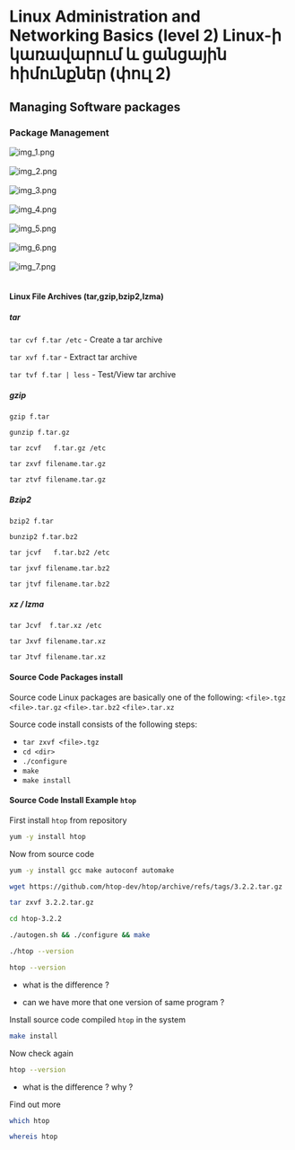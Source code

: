 # Linux Administration and Networking Basics (level 2) Linux-ի կառավարում և ցանցային հիմունքներ (փուլ 2)

## Managing Software packages

### Package Management

![img_1.png](images2/img_1.png)
<br><br>
![img_2.png](images2/img_2.png)
<br><br>
![img_3.png](images2/img_3.png)
<br><br>
![img_4.png](images2/img_4.png)
<br><br>
![img_5.png](images2/img_5.png)
<br><br>
![img_6.png](images2/img_6.png)
<br><br>
![img_7.png](images2/img_7.png)
<br><br>

#### Linux File Archives (tar,gzip,bzip2,lzma)


##### tar 
`tar cvf f.tar /etc`    - Create a tar archive

`tar xvf f.tar`		    - Extract tar archive

`tar tvf f.tar | less`	- Test/View tar archive



##### gzip
`gzip f.tar`

`gunzip f.tar.gz`

`tar zcvf   f.tar.gz /etc`

`tar zxvf filename.tar.gz`

`tar ztvf filename.tar.gz`


##### Bzip2
`bzip2 f.tar`

`bunzip2 f.tar.bz2`

`tar jcvf   f.tar.bz2 /etc`

`tar jxvf filename.tar.bz2`

`tar jtvf filename.tar.bz2`


##### xz / lzma
`tar Jcvf  f.tar.xz /etc`

`tar Jxvf filename.tar.xz`

`tar Jtvf filename.tar.xz`




#### Source Code Packages install

Source code Linux packages are basically one of the following: 
`<file>.tgz`
`<file>.tar.gz`
`<file>.tar.bz2`
`<file>.tar.xz`

Source code install consists of the following steps:

* `tar zxvf <file>.tgz` 
* `cd <dir>`
* `./configure`
* `make`
* `make install`


#### Source Code Install Example `htop`

First install `htop` from repository
```bash
yum -y install htop
```

Now from source code

```bash
yum -y install gcc make autoconf automake
```


```bash
wget https://github.com/htop-dev/htop/archive/refs/tags/3.2.2.tar.gz
```

```bash
tar zxvf 3.2.2.tar.gz
```

```bash
cd htop-3.2.2
```

```bash
./autogen.sh && ./configure && make
```

```bash
./htop --version
```

```bash
htop --version
```

* what is the difference ?

* can we have more that one version of same program ?

Install source code compiled `htop` in the system
```bash
make install
```

Now check again

```bash
htop --version
```
* what is the difference ? why ?

Find out more
```bash
which htop
```

```bash
whereis htop
```
